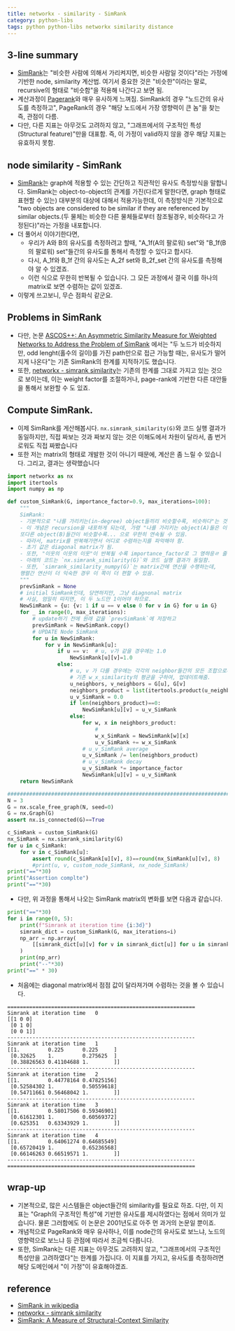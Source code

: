 ```yaml
---
title: networkx - similarity - SimRank
category: python-libs
tags: python python-libs networkx similarity distance
---
```


## 3-line summary 

- [SimRank](https://en.wikipedia.org/wiki/SimRank)는 "비슷한 사람에 의해서 가리켜지면, 비슷한 사람일 것이다"라는 가정에 기반한 node, similarity 계산법. 여기서 중요한 것은 "비슷한"이라는 말로, recursive의 형태로 "비슷함"을 적용해 나간다고 보면 됨.
- 계산과정이 [Pagerank](https://en.wikipedia.org/wiki/SimRank#cite_note-simrank_plusplus-1)와 매우 유사하게 느껴짐. SimRank의 경우 "노드간의 유사도를 측정하고", PageRank의 경우 "해당 노드에서 가장 영향력이 큰 놈"을 찾는 즉, 관점이 다름.
- 다만, 다른 지표는 아무것도 고려하지 않고, "그래프에서의 구조적인 특성(Structural feature)"만을 대표함. 즉, 이 가정이 valid하지 않을 경우 해당 지표는 유효하지 못함.


## node similarity - SimRank 

- [SimRank](https://en.wikipedia.org/wiki/SimRank)는 graph에 적용할 수 있는 간단하고 직관적인 유사도 측정방식을 말합니다. SimRank는 object-to-object의 관계를 가진(다르게 말한다면, graph 형태로 표현할 수 있는) 대부분의 대상에 대해서 적용가능한데, 이 측정방식은 기본적으로 "two objects are considered to be similar if they are referenced by similar objects.(두 물체는 비슷한 다른 물체들로부터 참조될경우, 비슷하다고 가정된다)"라는 가정을 내포합니다. 
- 더 풀어서 이야기한다면, 
    - 우리가 A와 B의 유사도를 측정하려고 할때, "A_1f(A의 팔로워) set"와 "B_1f(B의 팔로워) set"들간의 유사도를 통해서 측정할 수 있다고 합시다. 
    - 다시, A_1f와 B_1f 간의 유사도는 A_2f set와 B_2f_set 간의 유사도를 측정해야 알 수 있겠죠. 
    - 이런 식으로 무한히 반복될 수 있습니다. 그 모든 과정에서 결국 이를 하나의 matrix로 보면 수렴하는 값이 있겠죠. 
- 이렇게 쓰고보니, 무슨 점화식 같군요.

## Problems in SimRank 

- 다만, 논문 [ASCOS++: An Asymmetric Similarity Measure for Weighted Networks to Address the Problem of SimRank](http://clgiles.ist.psu.edu/pubs/TKDD2015.pdf) 에서는 "두 노드가 비슷하지만, odd lenght(홀수의 길이)를 가진 path만으로 접근 가능할 때는, 유사도가 떨어지게 나온다"는 기존 SimRank의 한계를 지적하기도 했습니다. 
- 또한, [networkx - simrank similarity](https://networkx.github.io/documentation/stable/reference/algorithms/generated/networkx.algorithms.similarity.simrank_similarity.html#networkx.algorithms.similarity.simrank_similarity)는 기존의 한계를 그대로 가지고 있는 것으로 보이는데, 이는 weight factor를 조절하거나, page-rank에 기반한 다른 대안들을 통해서 보완할 수 도 있죠.


## Compute SimRank. 

- 이제 SimRank를 게산해봅시다. `nx.simrank_similarity(G)`와 코드 실행 결과가 동일하지만, 직접 짜보는 것과 짜보지 않는 것은 이해도에서 차원이 달라서, 좀 번거로워도 직접 짜봤습니다 
- 또한 저는 matrix의 형태로 개발한 것이 아니기 때문에, 계산은 좀 느릴 수 있습니다. 그리고, 결과는 생략했습니다

```python
import networkx as nx
import itertools
import numpy as np

def custom_SimRank(G, importance_factor=0.9, max_iterations=100):
    """
    SimRank: 
    - 기본적으로 "나를 가리키는(in-degree) object들끼리 비슷할수록, 비슷하다"는 것을 가정함. 
    - 이 개념은 recursion을 내포하게 되는데, 가령 "나를 가리키는 object(A)들은 이 object(A)들을 가리키는 
    또다른 object(B)들간이 비슷할수록... 으로 무한히 연속될 수 있음. 
    - 따라서, matrix를 반복해가면서 어디로 수렴하는지를 파악해야 함. 
    - 초기 값은 diagonal matrix가 됨.
    - 또한, "이웃의 이웃의 이웃"이 반복될 수록 importance_factor로 그 영햐응ㄹ 줄여나감.
    - 아래의 코드는 `nx.simrank_similarity(G)`와 코드 실행 결과가 동일함.
    - 또한, `simrank_similarity_numpy(G)`는 matrix간에 연산을 수행하는데, 
    행렬간 연산이 더 익숙한 경우 이 쪽이 더 편할 수 있음.
    """
    prevSimRank = None
    # initial SimRank인데, 당연하지만, 그냥 diagnonal matrix
    # 사실, 엄밀히 따지면, 이 두 노드만 1이어야 하므로.
    NewSimRank = {u: {v: 1 if u == v else 0 for v in G} for u in G}
    for _ in range(0, max_iterations):
        # update하기 전에 원래 값을 `prevSimRank`에 저장하고
        prevSimRank = NewSimRank.copy()
        # UPDATE Node SimRank
        for u in NewSimRank:
            for v in NewSimRank[u]:
                if u == v:  # u, v가 같을 경우에는 1.0
                    NewSimRank[u][v]=1.0
                else:
                    # u, v 가 다를 경우에는 각각의 neighbor들간의 모든 조합으로부터
                    # 기존 w_x_similarity의 평균을 구하여, 업데이트해줌.
                    u_neighbors, v_neighbors = G[u], G[v]
                    neighbors_product = list(itertools.product(u_neighbors, v_neighbors))
                    u_v_SimRank = 0.0
                    if len(neighbors_product)==0:
                        NewSimRank[u][v] = u_v_SimRank
                    else:
                        for w, x in neighbors_product:
                            #
                            w_x_SimRank = NewSimRank[w][x]
                            u_v_SimRank += w_x_SimRank
                        # u_v_SimRank average
                        u_v_SimRank /= len(neighbors_product)
                        # u_v_SimRank decay
                        u_v_SimRank *= importance_factor
                        NewSimRank[u][v] = u_v_SimRank
    return NewSimRank

########################################################################
N = 3
G = nx.scale_free_graph(N, seed=0)
G = nx.Graph(G)
assert nx.is_connected(G)==True

c_SimRank = custom_SimRank(G)
nx_SimRank = nx.simrank_similarity(G)
for u in c_SimRank:
    for v in c_SimRank[u]:
        assert round(c_SimRank[u][v], 8)==round(nx_SimRank[u][v], 8)
        #print(u, v, custom_node_SimRank, nx_node_SimRank)
print("=="*30)
print("Assertion complte")
print("=="*30)
```

- 다만, 위 과정을 통해서 나오는 SimRank matrix의 변화를 보면 다음과 같습니다.

```python
print("=="*30)
for i in range(0, 5):
    print(f"Simrank at iteration time {i:3d}")
    simrank_dict = custom_SimRank(G, max_iterations=i)
    np_arr = np.array(
        [[simrank_dict[u][v] for v in simrank_dict[u]] for u in simrank_dict]
    )
    print(np_arr)
    print("--"*30)
print("==" * 30)
```

- 처음에는 diagonal matrix에서 점점 값이 달라져가며 수렴하는 것을 볼 수 있습니다.

```
============================================================
Simrank at iteration time   0
[[1 0 0]
 [0 1 0]
 [0 0 1]]
------------------------------------------------------------
Simrank at iteration time   1
[[1.         0.225      0.225     ]
 [0.32625    1.         0.275625  ]
 [0.38826563 0.41104688 1.        ]]
------------------------------------------------------------
Simrank at iteration time   2
[[1.         0.44778164 0.47825156]
 [0.52584302 1.         0.50559618]
 [0.54711661 0.56468042 1.        ]]
------------------------------------------------------------
Simrank at iteration time   3
[[1.         0.58017506 0.59346901]
 [0.61612301 1.         0.60569372]
 [0.625351   0.63343929 1.        ]]
------------------------------------------------------------
Simrank at iteration time   4
[[1.         0.64061274 0.64685549]
 [0.65720419 1.         0.65236568]
 [0.66146263 0.66519571 1.        ]]
------------------------------------------------------------
============================================================
```


## wrap-up 

- 기본적으로, 많은 시스템들은 object들간의 similarity를 필요로 하죠. 다만, 이 지표는 "Graph의 구조적인 특성"에 기반한 유사도를 제시하였다는 점에서 의미가 있습니다. 물론 그러함에도 이 논문은 2001년도로 아주 먼 과거의 논문일 뿐이죠. 
- 개념적으로 PageRank와 매우 유사하나, 이를 node간의 유사도로 보느냐, 노드의 영향력으로 보느냐 등 관점에 따라서 조금씩 다릅니다. 
- 또한, SimRank는 다른 지표는 아무것도 고려하지 않고, "그래프에서의 구조적인 특성만을 고려하였다"는 한계를 가집니다. 이 지표를 가지고, 유사도를 측정하려면 해당 도메인에서 "이 가정"이 유효해야겠죠.


## reference 

- [SimRank in wikipedia](https://en.wikipedia.org/wiki/SimRank)
- [networkx - simrank similarity](https://networkx.github.io/documentation/stable/reference/algorithms/generated/networkx.algorithms.similarity.simrank_similarity.html#networkx.algorithms.similarity.simrank_similarity)
- [SimRank: A Measure of Structural-Context Similarity](http://ilpubs.stanford.edu:8090/508/1/2001-41.pdf)